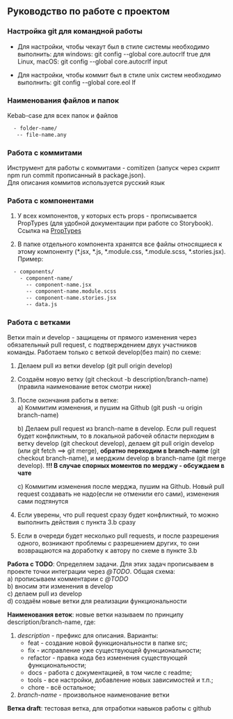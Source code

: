 ## Руководство по работе с проектом

### Настройка git для командной работы

- Для настройки, чтобы чекаут был в стиле системы необходимо выполнить:
  для windows: git config --global core.autocrlf true
  для Linux, macOS: git config --global core.autocrlf input

- Для настройки, чтобы коммит был в стиле unix систем необходимо выполнить:
  git config --global core.eol lf

### Наименования файлов и папок

Kebab-case для всех папок и файлов

```bash
  - folder-name/
   -- file-name.any
```

### Работа с коммитами

Инструмент для работы с коммитами - comitizen (запуск через скрипт npm run commit прописанный в package.json).  
Для описания коммитов используется русский язык

### Работа с компонентами

1. У всех компонентов, у которых есть props - прописывается PropTypes (для удобной документации при работе со Storybook). Ссылка на [PropTypes](https://github.com/facebook/prop-types)

2. В папке отдельного компонента хранятся все файлы относящиеся к этому компоненту (\*.jsx, \*.js, \*.module.css, \*.module.scss, \*.stories.jsx). Пример:

```bash
  - components/
    - component-name/
      -- component-name.jsx
      -- component-name.module.scss
      -- component-name.stories.jsx
      -- data.js
```

### Работа с ветками

Ветки main и develop - защищены от прямого изменения через обязательный pull request, с подтверждением двух участников команды. Работаем только с веткой develop(без main) по схеме:

1. Делаем pull из ветки develop (git pull origin develop)

2. Создаём новую ветку (git checkout -b description/branch-name)(правила наименование веток смотри ниже)

3. После окончания работы в ветке:  
   a) Коммитим изменения, и пушим на Github (git push -u origin branch-name)

   b) Делаем pull request из branch-name в develop. Если pull request будет конфликтным, то в локальной рабочей области перходим в ветку develop (git checkout develop), делаем git pull origin develop (или git fetch ==> git merge), **обратно переходим в branch-name** (git checkout branch-name), и мерджим develop в branch-name (git merge develop). **!!! В случае спорных моментов по мерджу - обсуждаем в чате**

   c) Коммитим изменения после мерджа, пушим на Github. Новый pull request создавать не надо(если не отменили его сами), изменения сами подтянутся

4. Если уверены, что pull request сразу будет конфликтный, то можно выполнить действия с пункта 3.b сразу

5. Если в очереди будет несколько pull requests, и после разрешения одного, возникают проблемы с разрешением других, то они возвращаются на доработку к автору по схеме в пункте 3.b

**Работа с TODO**: Определяем задачи. Для этих задач прописываем в проекте точки интеграции через _@TODO_. Общая схема:  
 a) прописываем комментарии с _@TODO_  
 b) вносим эти изменения в develop  
 c) делаем pull из develop  
 d) создаём новые ветки для реализации функциональности

**Наименования веток**: новые ветки называем по принципу description/branch-name, где:

1. _description_ - префикс для описания. Варианты:
   - feat - создание новой функциональности в папке src;
   - fix - исправление уже существующей функциональности;
   - refactor - правка кода без изменения существующей функциональности;
   - docs - работа с документацией, в том числе с readme;
   - tools - все настройки, добавление новых зависимостей и т.п.;
   - chore - всё остальное;
2. _branch-name_ - произвольное наименование ветки

**Ветка draft**: тестовая ветка, для отработки навыков работы с github
